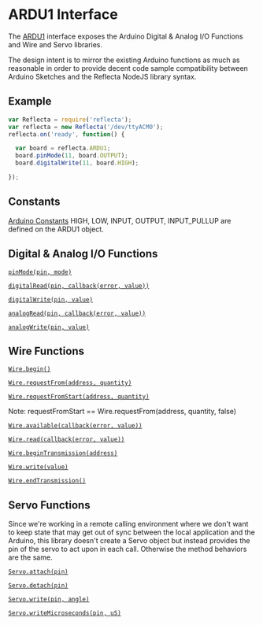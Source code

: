 # ARDU1 Interface

The [ARDU1](https://github.com/JayBeavers/Reflecta/blob/master/NodeClient/node_modules/reflecta_ARDU1.js) interface exposes the Arduino Digital & Analog I/O Functions and Wire and Servo libraries.

The design intent is to mirror the existing Arduino functions as much as reasonable in order to provide decent code sample compatibility between Arduino Sketches and the Reflecta NodeJS library syntax.

## Example

```javascript
var Reflecta = require('reflecta');
var reflecta = new Reflecta('/dev/ttyACM0');
reflecta.on('ready', function() {

  var board = reflecta.ARDU1;
  board.pinMode(11, board.OUTPUT);
  board.digitalWrite(11, board.HIGH);

});
```

## Constants

[Arduino Constants](http://arduino.cc/en/Reference/Constants) HIGH, LOW, INPUT, OUTPUT, INPUT_PULLUP are defined on the ARDU1 object.

## Digital & Analog I/O Functions

[`pinMode(pin, mode)`](http://arduino.cc/en/Reference/PinMode)

[`digitalRead(pin, callback(error, value))`](http://arduino.cc/en/Reference/DigitalRead)

[`digitalWrite(pin, value)`](http://arduino.cc/en/Reference/DigitalWrite)

[`analogRead(pin, callback(error, value))`](http://arduino.cc/en/Reference/AnalogRead)

[`analogWrite(pin, value)`](http://arduino.cc/en/Reference/AnalogWrite)

## Wire Functions

[`Wire.begin()`](http://arduino.cc/en/Reference/WireBegin)

[`Wire.requestFrom(address, quantity)`](http://arduino.cc/en/Reference/WireRequestFrom)

[`Wire.requestFromStart(address, quantity)`](http://arduino.cc/en/Reference/WireRequestFrom)

Note: requestFromStart == Wire.requestFrom(address, quantity, false)

[`Wire.available(callback(error, value))`](http://arduino.cc/en/Reference/WireAvailable)

[`Wire.read(callback(error, value))`](http://arduino.cc/en/Reference/WireRead)

[`Wire.beginTransmission(address)`](http://arduino.cc/en/Reference/WireBeginTransmission)

[`Wire.write(value)`](http://arduino.cc/en/Reference/WireWrite)

[`Wire.endTransmission()`](http://arduino.cc/en/Reference/WireEndTransmission)

## Servo Functions

Since we're working in a remote calling environment where we don't want to keep state that may get out of sync between the local application and the Arduino, this library doesn't create a Servo object but instead provides the pin of the servo to act upon in each call.  Otherwise the method behaviors are the same.

[`Servo.attach(pin)`](http://arduino.cc/en/Reference/ServoAttach)

[`Servo.detach(pin)`](http://arduino.cc/en/Reference/ServoDetach)

[`Servo.write(pin, angle)`](http://arduino.cc/en/Reference/ServoWrite)

[`Servo.writeMicroseconds(pin, uS)`](http://arduino.cc/en/Reference/ServoWriteMicroseconds)